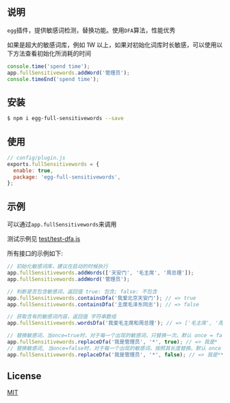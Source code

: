 ## 说明

`egg`插件，提供敏感词检测，替换功能。使用`DFA`算法，性能优秀

如果是超大的敏感词库，例如 1W 以上，如果对初始化词库时长敏感，可以使用以下方法查看初始化所消耗的时间

```js
console.time('spend time');
app.fullSensitivewords.addWord('管理员');
console.timeEnd('spend time');
```

## 安装

```bash
$ npm i egg-full-sensitivewords --save
```

## 使用

```js
// config/plugin.js
exports.fullSensitivewords = {
  enable: true,
  package: 'egg-full-sensitivewords',
};
```

## 示例

可以通过`app.fullSensitivewords`来调用

测试示例见 [test/test-dfa.js](./test/test-dfa.js)

所有接口的示例如下:

```js
// 初始化敏感词库，建议在启动的时候执行
app.fullSensitivewords.addWords(['天安门', '毛主席', '周总理']);
app.fullSensitivewords.addWord('管理员');

// 判断是否包含敏感词，返回值 true: 包含; false: 不包含
app.fullSensitivewords.containsDfa('我爱北京天安门'); // => true
app.fullSensitivewords.containsDfa('主席毛泽东同志'); // => false

// 获取含有的敏感词内容，返回值 字符串数组
app.fullSensitivewords.wordsDfa('我爱毛主席和周总理'); // => ['毛主席', '周总理']

// 替换敏感词，当once=true时，对于每一个出现的敏感词，只替换一次。默认 once = false
app.fullSensitivewords.replaceDfa('我是管理员', '*', true); // => 我是*
// 替换敏感词, 当once=false时，对于每一个出现的敏感词，按照其长度替换。默认 once = false
app.fullSensitivewords.replaceDfa('我是管理员', '*', false); // => 我是***
```

## License

[MIT](LICENSE)
